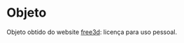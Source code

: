 # Objeto

Objeto obtido do website [free3d](https://free3d.com/3d-model/aquarium-skull-v1--509330.html): licença para uso pessoal.
